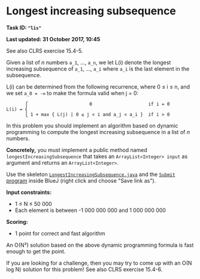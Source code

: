 Longest increasing subsequence
==============================

**Task ID: `"lis"`**

**Last updated: 31 October 2017, 10:45**

See also CLRS exercise 15.4-5.

Given a list of *n* numbers `a_1`, ..., `a_n`,
we let L(i) denote the longest increasing subsequence of `a_1`, ..., `a_i`
where `a_i` is the last element in the subsequence.

L(i) can be determined from the following recurrence, where 0 ≤ i ≤ n,
and we set `a_0 = -∞` to make the formula valid when j = 0:

```
       ⎧                       0                     if i = 0
L(i) = ⎨
       ⎩ 1 + max { L(j) | 0 ≤ j < i and a_j < a_i }  if i > 0
```

In this problem you should implement an algorithm based on dynamic programming
to compute the longest increasing subsequence in a list of *n* numbers.

**Concretely,** you must implement a public method named
`longestIncreasingSubsequence` that takes an `ArrayList<Integer> input` as argument
and returns an `ArrayList<Integer>`.

Use the skeleton
<a href="https://github.com/Mortal/csaudk-submitj/raw/master/tasks/lis/LongestIncreasingSubsequence.java">
`LongestIncreasingSubsequence.java`</a>
and the
<a href="https://github.com/Mortal/csaudk-submitj/raw/master/Submit.java">
`Submit` program</a>
inside BlueJ (right click and choose "Save link as").

**Input constraints:**

  * 1 ≤ N ≤ 50 000
  * Each element is between -1 000 000 000 and 1 000 000 000

**Scoring:**

  * 1 point for correct and fast algorithm

An O(N²) solution based on the above dynamic programming formula is fast enough to get the point.

If you are looking for a challenge, then you may try to come up with an
O(N log N) solution for this problem!
See also CLRS exercise 15.4-6.
